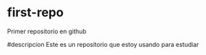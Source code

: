 # first-repo
Primer repositorio en github

#descripcion
Este es un repositorio que estoy usando para estudiar
